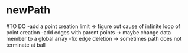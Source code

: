 # newPath

#TO DO
    -add a point creation limit -> figure out cause of infinite loop of point creation
    -add edges with parent points -> maybe change data member to a global array
    -fix edge deletion -> sometimes path does not terminate at ball
